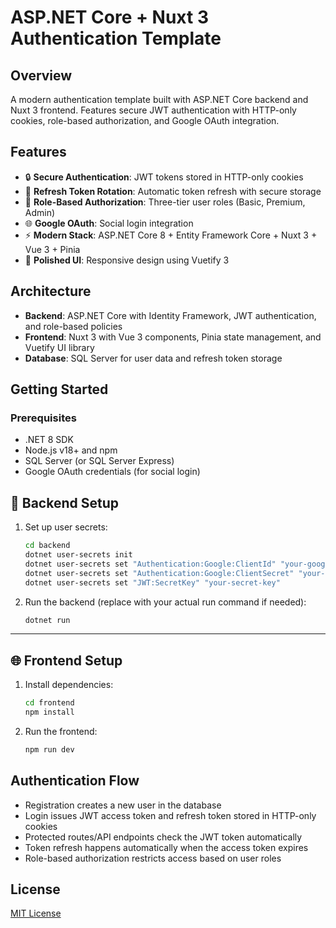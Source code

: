 # ASP.NET Core + Nuxt 3 Authentication Template

## Overview
A modern authentication template built with ASP.NET Core backend and Nuxt 3 frontend. Features secure JWT authentication with HTTP-only cookies, role-based authorization, and Google OAuth integration.

## Features
- 🔒 **Secure Authentication**: JWT tokens stored in HTTP-only cookies
- 🔄 **Refresh Token Rotation**: Automatic token refresh with secure storage
- 👤 **Role-Based Authorization**: Three-tier user roles (Basic, Premium, Admin)
- 🌐 **Google OAuth**: Social login integration
- ⚡ **Modern Stack**: ASP.NET Core 8 + Entity Framework Core + Nuxt 3 + Vue 3 + Pinia
- 💅 **Polished UI**: Responsive design using Vuetify 3

## Architecture
- **Backend**: ASP.NET Core with Identity Framework, JWT authentication, and role-based policies
- **Frontend**: Nuxt 3 with Vue 3 components, Pinia state management, and Vuetify UI library
- **Database**: SQL Server for user data and refresh token storage

## Getting Started

### Prerequisites
- .NET 8 SDK
- Node.js v18+ and npm
- SQL Server (or SQL Server Express)
- Google OAuth credentials (for social login)

## 🔧 Backend Setup

1. Set up user secrets:

    ```bash
    cd backend
    dotnet user-secrets init
    dotnet user-secrets set "Authentication:Google:ClientId" "your-google-client-id"
    dotnet user-secrets set "Authentication:Google:ClientSecret" "your-google-client-secret"
    dotnet user-secrets set "JWT:SecretKey" "your-secret-key"
    ```

2. Run the backend (replace with your actual run command if needed):

    ```bash
    dotnet run
    ```

---

## 🌐 Frontend Setup

1. Install dependencies:

    ```bash
    cd frontend
    npm install
    ```

2. Run the frontend:

    ```bash
    npm run dev
    ```



## Authentication Flow
- Registration creates a new user in the database
- Login issues JWT access token and refresh token stored in HTTP-only cookies
- Protected routes/API endpoints check the JWT token automatically
- Token refresh happens automatically when the access token expires
- Role-based authorization restricts access based on user roles

## License
[MIT License](LICENSE)
